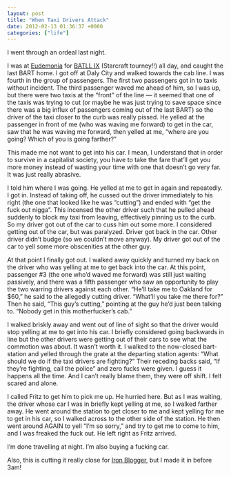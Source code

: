 ```yaml
---
layout: post
title: "When Taxi Drivers Attack"
date: 2012-02-13 01:36:37 +0000
categories: ["life"]
---
```


I went through an ordeal last night. 

I was at [Eudemonia](http://www.eudemonia.net) for [BATLL IX](http://www.teamliquid.net/forum/viewmessage.php?topic_id=302447) (Starcraft tourney!!) all day, and caught the last BART home. I got off at Daly City and walked towards the cab line. I was fourth in the group of passengers. The first two passengers got in to taxis without incident. The third passenger waved me ahead of him, so I was up, but there were two taxis at the “front” of the line — it seemed that one of the taxis was trying to cut (or maybe he was just trying to save space since there was a big influx of passengers coming out of the last BART) so the driver of the taxi closer to the curb was really pissed. He yelled at the passenger in front of me (who was waving me forward) to get in the car, saw that he was waving me forward, then yelled at me, “where are you going? Which of you is going farther?” 

This made me not want to get into his car. I mean, I understand that in order to survive in a capitalist society, you have to take the fare that’ll get you more money instead of wasting your time with one that doesn’t go very far. It was just really abrasive. 

I told him where I was going. He yelled at me to get in again and repeatedly. I got in. Instead of taking off, he cussed out the driver immediately to his right (the one that looked like he was “cutting”) and ended with “get the fuck out nigga”. This incensed the other driver such that he pulled ahead suddenly to block my taxi from leaving, effectively pinning us to the curb. So my driver got out of the car to cuss him out some more. I considered getting out of the car, but was paralyzed. Driver got back in the car. Other driver didn’t budge (so we couldn’t move anyway). My driver got out of the car to yell some more obscenities at the other guy. 

At that point I finally got out. I walked away quickly and turned my back on the driver who was yelling at me to get back into the car. At this point, passenger #3 (the one who’d waved me forward) was still just waiting passively, and there was a fifth passenger who saw an opportunity to play the two warring drivers against each other. “He’ll take me to Oakland for $60,” he said to the allegedly cutting driver. “What’ll you take me there for?” Then he said, “This guy’s cutting,” pointing at the guy he’d just been talking to. “Nobody get in this motherfucker’s cab.”

I walked briskly away and went out of line of sight so that the driver would stop yelling at me to get into his car. I briefly considered going backwards in line but the other drivers were getting out of their cars to see what the commotion was about. It wasn’t worth it. I walked to the now-closed bart-station and yelled through the grate at the departing station agents: “What should we do if the taxi drivers are fighting?” Their receding backs said, “If they’re fighting, call the police” and zero fucks were given. I guess it happens all the time. And I can’t really blame them, they were off shift. I felt scared and alone. 

I called Fritz to get him to pick me up. He hurried here. But as I was waiting, the driver whose car I was in briefly kept yelling at me, so I walked farther away. He went around the station to get closer to me and kept yelling for me to get in his car, so I walked across to the other side of the station. He then went around AGAIN to yell “I’m so sorry,” and try to get me to come to him, and I was freaked the fuck out. He left right as Fritz arrived. 

I’m done travelling at night. I’m also buying a fucking car.

Also, this is cutting it really close for [Iron Blogger](http://iron-blogger-sf.com/), but I made it in before 3am!